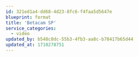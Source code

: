 ```yaml
---
id: 321ed1a4-dd68-4d23-8fc6-f4faa5d5647e
blueprint: format
title: 'Betacam SP'
service_categories:
  - video
updated_by: b548c8dc-55b3-4fb3-aa8c-b78417b65d44
updated_at: 1710278751
---
```

